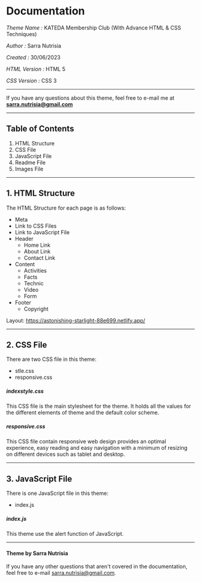 # Documentation
*Theme Name :* KATEDA Membership Club (With Advance HTML & CSS Techniques)

*Author :* Sarra Nutrisia

*Created :* 30/06/2023 

*HTML Version :* HTML 5

*CSS Version :* CSS 3

***
If you have any questions about this theme, feel free to e-mail me at **sarra.nutrisia@gmail.com**
***
## Table of Contents
1. HTML Structure
2. CSS File
3. JavaScript File
4. Readme File
5. Images File

***
## 1. HTML Structure
The HTML Structure for each page is as follows:
* Meta
* Link to CSS Files
* Link to JavaScript File
* Header
	* Home Link
	* About Link
	* Contact Link
* Content
	* Activities
	* Facts
	* Technic
	* Video
	* Form
* Footer
	* Copyright
  
Layout: https://astonishing-starlight-88e699.netlify.app/
  
***
## 2. CSS File
There are two CSS file in this theme:
* stle.css
* responsive.css

##### indexstyle.css
This CSS file is the main stylesheet for the theme. It holds all the values for the different elements of theme and the default color scheme.

##### responsive.css
This CSS file contain responsive web design provides an optimal experience, easy reading and easy navigation with a minimum of resizing on different devices such as tablet and desktop.

***
## 3. JavaScript File
There is one JavaScript file in this theme:
* index.js

##### index.js
This theme use the alert function of JavaScript.

***
#### Theme by Sarra Nutrisia
If you have any other questions that aren't covered in the documentation, feel free to e-mail <sarra.nutrisia@gmail.com>.